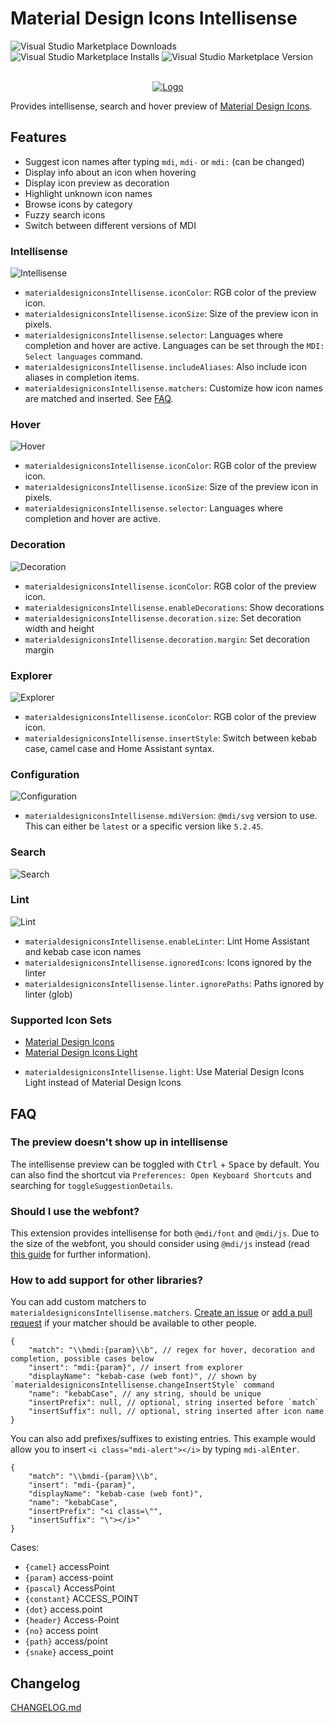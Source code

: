# Material Design Icons Intellisense

![Visual Studio Marketplace Downloads](https://img.shields.io/visual-studio-marketplace/d/lukas-tr.materialdesignicons-intellisense?style=flat-square)
![Visual Studio Marketplace Installs](https://img.shields.io/visual-studio-marketplace/i/lukas-tr.materialdesignicons-intellisense?style=flat-square)
![Visual Studio Marketplace Version](https://img.shields.io/visual-studio-marketplace/v/lukas-tr.materialdesignicons-intellisense?style=flat-square)

<p align="center">
  <br />
  <a title="Install from VSCode Marketplace" href="https://marketplace.visualstudio.com/items?itemName=lukas-tr.materialdesignicons-intellisense"><img src="https://raw.githubusercontent.com/lukas-tr/vscode-materialdesignicons-intellisense/master/icons/logo.png" alt="Logo" /></a>
</p>

Provides intellisense, search and hover preview of [Material Design Icons](https://materialdesignicons.com/).

## Features

- Suggest icon names after typing `mdi`, `mdi-` or `mdi:` (can be changed)
- Display info about an icon when hovering
- Display icon preview as decoration
- Highlight unknown icon names
- Browse icons by category
- Fuzzy search icons
- Switch between different versions of MDI

### Intellisense

![Intellisense](https://github.com/lukas-tr/vscode-materialdesignicons-intellisense/raw/HEAD/doc/completion.png)

- `materialdesigniconsIntellisense.iconColor`: RGB color of the preview icon.
- `materialdesigniconsIntellisense.iconSize`: Size of the preview icon in pixels.
- `materialdesigniconsIntellisense.selector`: Languages where completion and hover are active. Languages can be set through the `MDI: Select languages` command.
- `materialdesigniconsIntellisense.includeAliases`: Also include icon aliases in completion items.
- `materialdesigniconsIntellisense.matchers`: Customize how icon names are matched and inserted. See [FAQ](#how-to-add-support-for-other-libraries).

### Hover

![Hover](https://github.com/lukas-tr/vscode-materialdesignicons-intellisense/raw/HEAD/doc/hover.png)

- `materialdesigniconsIntellisense.iconColor`: RGB color of the preview icon.
- `materialdesigniconsIntellisense.iconSize`: Size of the preview icon in pixels.
- `materialdesigniconsIntellisense.selector`: Languages where completion and hover are active.

### Decoration

![Decoration](https://github.com/lukas-tr/vscode-materialdesignicons-intellisense/raw/HEAD/doc/decoration.png)

- `materialdesigniconsIntellisense.iconColor`: RGB color of the preview icon.
- `materialdesigniconsIntellisense.enableDecorations`: Show decorations
- `materialdesigniconsIntellisense.decoration.size`: Set decoration width and height
- `materialdesigniconsIntellisense.decoration.margin`: Set decoration margin

### Explorer

![Explorer](https://github.com/lukas-tr/vscode-materialdesignicons-intellisense/raw/HEAD/doc/explorer.gif)

- `materialdesigniconsIntellisense.iconColor`: RGB color of the preview icon.
- `materialdesigniconsIntellisense.insertStyle`: Switch between kebab case, camel case and Home Assistant syntax.

### Configuration

![Configuration](https://github.com/lukas-tr/vscode-materialdesignicons-intellisense/raw/HEAD/doc/configuration.gif)

- `materialdesigniconsIntellisense.mdiVersion`: `@mdi/svg` version to use. This can either be `latest` or a specific version like `5.2.45`.

### Search

![Search](https://github.com/lukas-tr/vscode-materialdesignicons-intellisense/raw/HEAD/doc/search.gif)

### Lint

![Lint](https://github.com/lukas-tr/vscode-materialdesignicons-intellisense/raw/HEAD/doc/usage-4.gif)

- `materialdesigniconsIntellisense.enableLinter`: Lint Home Assistant and kebab case icon names
- `materialdesigniconsIntellisense.ignoredIcons`: Icons ignored by the linter
- `materialdesigniconsIntellisense.linter.ignorePaths`: Paths ignored by linter (glob)

### Supported Icon Sets

* [Material Design Icons](https://github.com/Templarian/MaterialDesign)
* [Material Design Icons Light](https://github.com/Templarian/MaterialDesignLight)


- `materialdesigniconsIntellisense.light`: Use Material Design Icons Light instead of Material Design Icons 

## FAQ

### The preview doesn't show up in intellisense

The intellisense preview can be toggled with <kbd>Ctrl</kbd> + <kbd>Space</kbd> by default.
You can also find the shortcut via `Preferences: Open Keyboard Shortcuts` and searching for `toggleSuggestionDetails`.

### Should I use the webfont?

This extension provides intellisense for both `@mdi/font` and `@mdi/js`. Due to the size of the webfont, you should consider using `@mdi/js` instead (read [this guide](https://dev.materialdesignicons.com/guide/webfont-alternatives) for further information).

### How to add support for other libraries?

You can add custom matchers to `materialdesigniconsIntellisense.matchers`. [Create an issue](https://github.com/lukas-tr/vscode-materialdesignicons-intellisense/issues/new) or [add a pull request](https://github.com/lukas-tr/vscode-materialdesignicons-intellisense/pulls) if your matcher should be available to other people.

```jsonc
{
    "match": "\\bmdi:{param}\\b", // regex for hover, decoration and completion, possible cases below
    "insert": "mdi:{param}", // insert from explorer
    "displayName": "kebab-case (web font)", // shown by `materialdesigniconsIntellisense.changeInsertStyle` command
    "name": "kebabCase", // any string, should be unique
    "insertPrefix": null, // optional, string inserted before `match`
    "insertSuffix": null, // optional, string inserted after icon name
}
```

You can also add prefixes/suffixes to existing entries. This example would allow you to insert `<i class="mdi-alert"></i>` by typing `mdi-al`<kbd>Enter</kbd>.

```jsonc
{
    "match": "\\bmdi-{param}\\b",
    "insert": "mdi-{param}",
    "displayName": "kebab-case (web font)",
    "name": "kebabCase",
    "insertPrefix": "<i class=\"",
    "insertSuffix": "\"></i>"
}
```

Cases:

- `{camel}` accessPoint
- `{param}` access-point
- `{pascal}` AccessPoint
- `{constant}` ACCESS_POINT
- `{dot}` access.point
- `{header}` Access-Point
- `{no}` access point
- `{path}` access/point
- `{snake}` access_point

## Changelog

[CHANGELOG.md](https://github.com/lukas-tr/vscode-materialdesignicons-intellisense/blob/master/CHANGELOG.md)
